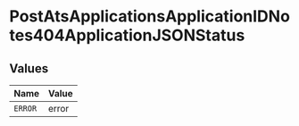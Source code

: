 # PostAtsApplicationsApplicationIDNotes404ApplicationJSONStatus


## Values

| Name    | Value   |
| ------- | ------- |
| `ERROR` | error   |